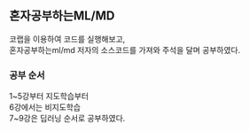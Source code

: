 ## 혼자공부하는ML/MD

코랩을 이용하여 코드를 실행해보고,   
혼자공부하는ml/md 저자의 소스코드를 가져와 주석을 달며 공부하였다.

### 공부 순서

1~5강부터 지도학습부터    
6강에서는 비지도학습   
7~9강은 딥러닝 순서로 공부하였다.


